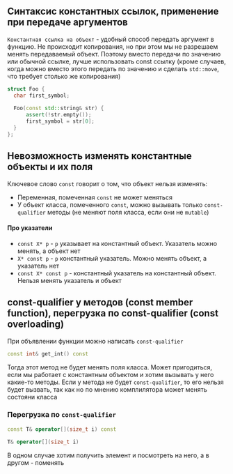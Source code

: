 ## Синтаксис константных ссылок, применение при передаче аргументов
`Константная ссылка на объект` - удобный способ передать аргумент в функцию. Не происходит копирования, но при этом мы не разрешаем менять передаваемый объект. Поэтому вместо передачи по значению или обычной ссылке, лучше использовать const ссылку (кроме случаев, когда можно вместо этого передать по значению и сделать `std::move`, что требует столько же копирования)

```C++
struct Foo {
  char first_symbol;
  
  Foo(const std::string& str) {
      assert(!str.empty());
      first_symbol = str[0];
  }
};
```

## Невозможность изменять константные объекты и их поля
Ключевое слово `const` говорит о том, что объект нельзя изменять: 
* Переменная, помеченная `const` не может меняться 
* У объект класса, помеченного `const`, можно вызывать только `const-qualifier` методы (не меняют поля класса, если они не `mutable`)

#### Про указатели
* `const X* p` - `p` указывает на константный объект. Указатель можно менять, а объект нет
* `X* const p` - `p` константный указатель. Можно менять объект, а указатель нет
* `const X* const p` - константный указатель на константный объект. Нельзя менять указатель и объект

## const-qualifier у методов (const member function), перегрузка по const-qualifier (const overloading)
При объявлении функции можно написать `const-qualifier`
```C++
const int& get_int() const
```
Тогда этот метод не будет менять поля класса. Может пригодиться, если мы работает с константным объектом и хотим вызывать у него какие-то методы. Если у метода не будет `const-qualifier`, то его нельзя будет вызвать, так как но по мнению комплилятора может менять состояни класса

### Перегрузка по `const-qualifier`
```C++
const T& operator[](size_t i) const

T& operator[](size_t i)
```
В одном случае хотим получить элемент и посмотреть на него, а в другом - поменять
